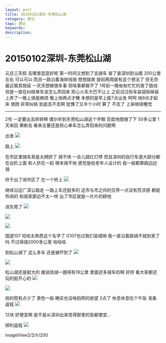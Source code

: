 ```yaml
---
layout: post
title: 20150102深圳-东莞松山湖
category: 游记
tags: 游记
keywords:
description:
---
```

# 20150102深圳-东莞松山湖

元旦三天假 去哪里逛逛好呢
第一时间又想到了去骑车
查了查深圳到汕尾 200公里左右 可以可以
而且一路沿着海岸线骑 想想就爽
提前两周就有这个想法了 
但无奈最近极其拖延 一天天想做很多事 但啥事都做不了
1号前一晚匆匆忙忙的查了路线 但是一直在纠结单车该怎么弄回来
担心火车大巴不让上 之前试过拆车装袋拆掉装上弄了一晚上很是麻烦
晚上快两点才睡 本想的是早上能7点出发 
呵呵 快9点才起床 很困 非常纠结 到底去不去啊
犹豫了又半个小时 算了 不去了 上床继续睡觉

---
2号 一定要出去转转啊 偶尔听到东莞松山湖这个字眼
百度地图搜了下 50多公里 1天来回 果断去
看来主要还是担心单车怎么弄回来的问题啊

出发
![][1]

路上
![][2]

在市区里骑车真是太拥挤了 骑不快 一会儿就红灯停
而且深圳的自行车道大部分都在台阶上面 和人挤在一起 根本骑不快 感觉是给老年人设计的 我一般都靠路边边骑

终于出了闹市区了
在一个桥上
![][3]

继续沿这广深公路走 一路上车还挺多的
这市与市之间的交界一点没有荒凉感 都挺热闹的
和我家那边不太一样 出了市区就是一片片的耕地

进东莞了
![][5]

![][6]

![][7]

国道107 哈哈太熟悉这个名字了 G107也过我们县城呐
我一直沿着路骑不就到家了吗 不过得骑2000多公里 哈哈哈

到松山湖了 这么多车 还是被吓到了
![][8]

![][9]

松山湖还是挺大的 据说绕湖一圈得有18公里
里面还多骑车的啊 好挤
看大家都还玩的挺开心的
![][10]

![][11]

拍的照有点少了 
景色一般 
确实也没啥拍照的欲望 
2点了
休息休息吃个午饭 准备返程
![][13]

12块 好便宜啊
是不是从深圳出来觉得那里的饭都便宜...

顺利返程
![][14]




imageView2/2/h/200

[1]:http://7xkxii.com1.z0.glb.clouddn.com/201601021.jpg?imageView2/2/h/200/interlace/1
[2]:http://7xkxii.com1.z0.glb.clouddn.com/201601022.jpg?imageView2/2/h/200/interlace/1
[3]:http://7xkxii.com1.z0.glb.clouddn.com/201601023.jpg?imageMogr2/thumbnail/!25p
[5]:http://7xkxii.com1.z0.glb.clouddn.com/201601025.jpg?imageMogr2/thumbnail/!25p
[6]:http://7xkxii.com1.z0.glb.clouddn.com/201601026.jpg?imageMogr2/thumbnail/!50p
[7]:http://7xkxii.com1.z0.glb.clouddn.com/201601027.jpg?imageMogr2/thumbnail/!50p
[8]:http://7xkxii.com1.z0.glb.clouddn.com/201601028.jpg?imageMogr2/thumbnail/!50p
[9]:http://7xkxii.com1.z0.glb.clouddn.com/201601029.jpg?imageMogr2/thumbnail/!50p
[10]:http://7xkxii.com1.z0.glb.clouddn.com/2016010210.jpg?imageMogr2/thumbnail/!50p
[11]:http://7xkxii.com1.z0.glb.clouddn.com/2016010211.jpg?imageMogr2/thumbnail/!50p
[13]:http://7xkxii.com1.z0.glb.clouddn.com/2016010213.jpg?imageMogr2/thumbnail/!50p
[14]:http://7xkxii.com1.z0.glb.clouddn.com/2016010214.png?imageMogr2/thumbnail/!50p
